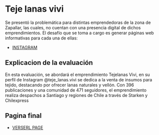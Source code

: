 # Teje lanas vivi

Se presentó la problemática para distintas emprendedoras de la zona de Zapallar, las cuales,
no cuentan con una presencia digital de dichos emprendimientos. El desafío que se toma
a cargo es generar páginas web informativas para cada una de ellas:

- [INSTAGRAM](https://www.instagram.com/teje_lanas.vivi)

## Explicacion de la evaluación
En esta evaluación, se abordará el emprendimiento Tejelanas Vivi, en su perfil de Instagram
@teje_lanas.vivi se dedica a la venta de insumos para tejido, destacando por ofrecer lanas
naturales y vellón. Con 396 publicaciones y una comunidad de 471 seguidores, el
emprendimiento realiza despachos a Santiago y regiones de Chile a través de Starken y
Chilexpress

## Pagina final
- [VERSERL PAGE](https://eva3frontend.vercel.app) 
